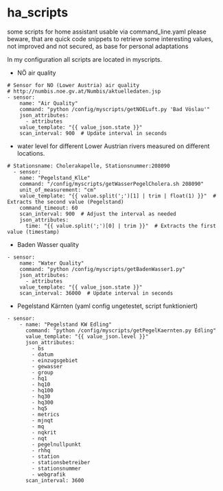 # ha_scripts
some scripts for home assistant usable via command_line.yaml
please beware, that are quick code snippets to retrieve some interesting values, not improved and not secured, as base for personal adaptations

In my configuration all scripts are located in myscripts.

- NÖ air quality
```
# Sensor for NÖ (Lower Austria) air quality
# http://numbis.noe.gv.at/Numbis/aktuelledaten.jsp
- sensor:
    name: "Air Quality"
    command: "python /config/myscripts/getNOELuft.py 'Bad Vöslau'"
    json_attributes:
      - attributes
    value_template: "{{ value_json.state }}"
    scan_interval: 900  # Update interval in seconds
```
- water level for different Lower Austrian rivers measured on different locations.
```
# Stationsname: Cholerakapelle, Stationsnummer:208090
  - sensor:
    name: "Pegelstand_KlLe"
    command: "/config/myscripts/getWasserPegelCholera.sh 208090"
    unit_of_measurement: "cm"
    value_template: "{{ value.split(';')[1] | trim | float(1) }}"  # Extracts the second value (Pegelstand)
    command_timeout: 60
    scan_interval: 900  # Adjust the interval as needed
    json_attributes:
      time: "{{ value.split(';')[0] | trim }}"  # Extracts the first value (timestamp)
```
- Baden Wasser quality
```
- sensor:
    name: "Water Quality"
    command: "python /config/myscripts/getBadenWasser1.py"
    json_attributes:
      - attributes
    value_template: "{{ value_json.state }}"
    scan_interval: 36000  # Update interval in seconds
```
- Pegelstand Kärnten (yaml config ungetestet, script funktioniert)
```
- sensor:
    - name: "Pegelstand KW Edling"
      command: "python /config/myscripts/getPegelKaernten.py Edling"
      value_template: "{{ value_json.level }}"
      json_attributes:
        - bs
        - datum
        - einzugsgebiet
        - gewasser
        - group
        - hq1
        - hq10
        - hq100
        - hq30
        - hq300
        - hq5
        - metrics
        - mjnqt
        - mq
        - nqkrit
        - nqt
        - pegelnullpunkt
        - rhhq
        - station
        - stationsbetreiber
        - stationsnummer
        - webgrafik
      scan_interval: 3600

```
